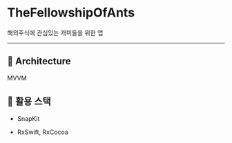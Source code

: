 # TheFellowshipOfAnts
해외주식에 관심있는 개미들을 위한 앱

---
## 🔗 Architecture
MVVM

## 🔗 활용 스택
* SnapKit

* RxSwift, RxCocoa
